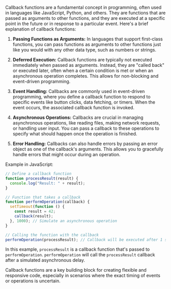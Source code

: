 Callback functions are a fundamental concept in programming, often used in languages like JavaScript, Python, and others. They are functions that are passed as arguments to other functions, and they are executed at a specific point in the future or in response to a particular event. Here's a brief explanation of callback functions:

1. **Passing Functions as Arguments:** In languages that support first-class functions, you can pass functions as arguments to other functions just like you would with any other data type, such as numbers or strings.

2. **Deferred Execution:** Callback functions are typically not executed immediately when passed as arguments. Instead, they are "called back" or executed later, often when a certain condition is met or when an asynchronous operation completes. This allows for non-blocking and event-driven programming.

3. **Event Handling:** Callbacks are commonly used in event-driven programming, where you define a callback function to respond to specific events like button clicks, data fetching, or timers. When the event occurs, the associated callback function is invoked.

4. **Asynchronous Operations:** Callbacks are crucial in managing asynchronous operations, like reading files, making network requests, or handling user input. You can pass a callback to these operations to specify what should happen once the operation is finished.

5. **Error Handling:** Callbacks can also handle errors by passing an error object as one of the callback's arguments. This allows you to gracefully handle errors that might occur during an operation.

Example in JavaScript:

```javascript
// Define a callback function
function processResult(result) {
  console.log("Result: " + result);
}

// Function that takes a callback
function performOperation(callback) {
  setTimeout(function () {
    const result = 42;
    callback(result);
  }, 1000); // Simulate an asynchronous operation
}

// Calling the function with the callback
performOperation(processResult); // Callback will be executed after 1 second
```

In this example, `processResult` is a callback function that's passed to `performOperation`. `performOperation` will call the `processResult` callback after a simulated asynchronous delay.

Callback functions are a key building block for creating flexible and responsive code, especially in scenarios where the exact timing of events or operations is uncertain.